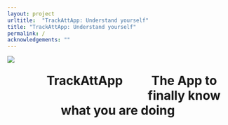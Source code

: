 ```yaml
---
layout: project
urltitle:  "TrackAttApp: Understand yourself"
title: "TrackAttApp: Understand yourself"
permalink: /
acknowledgements: ""
---
```



<div style="overflow: hidden;">
   <div id="A" style="float:left; width: 10%;">
      <img src="{{ "/static/img/banner/tratapp.png" | prepend:site.baseurl }}">
   </div>
   <div id="B" style="float: left; width: 50%;">
      <center><h1>TrackAttApp</h1></center>
   </div>
    <center><h1>The App to finally know what you are doing</h1></center>
</div>

